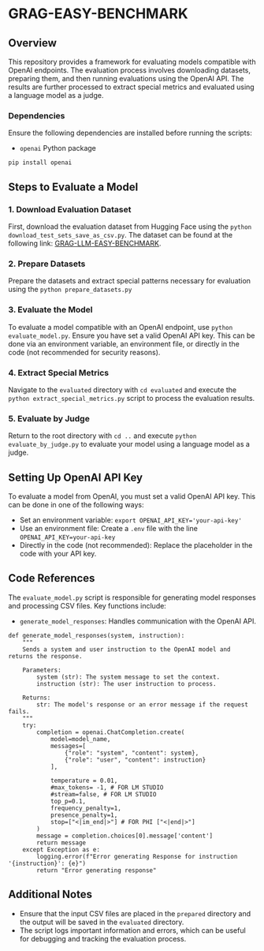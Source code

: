 # GRAG-EASY-BENCHMARK

## Overview

This repository provides a framework for evaluating models compatible with OpenAI endpoints. The evaluation process involves downloading datasets, preparing them, and then running evaluations using the OpenAI API. The results are further processed to extract special metrics and evaluated using a language model as a judge.

### Dependencies

Ensure the following dependencies are installed before running the scripts:

- `openai` Python package

`pip install openai`

## Steps to Evaluate a Model

### 1. Download Evaluation Dataset

First, download the evaluation dataset from Hugging Face using the `python download_test_sets_save_as_csv.py`. The dataset can be found at the following link: [GRAG-LLM-EASY-BENCHMARK](https://huggingface.co/datasets/avemio/GRAG-LLM-EASY-BENCHMARK).

### 2. Prepare Datasets

Prepare the datasets and extract special patterns necessary for evaluation using the `python prepare_datasets.py`

### 3. Evaluate the Model

To evaluate a model compatible with an OpenAI endpoint, use `python evaluate_model.py`. Ensure you have set a valid OpenAI API key. This can be done via an environment variable, an environment file, or directly in the code (not recommended for security reasons).

### 4. Extract Special Metrics

Navigate to the `evaluated` directory with `cd evaluated` and execute the `python extract_special_metrics.py` script to process the evaluation results.

### 5. Evaluate by Judge

Return to the root directory with `cd ..` and execute `python evaluate_by_judge.py` to evaluate your model using a language model as a judge.

## Setting Up OpenAI API Key

To evaluate a model from OpenAI, you must set a valid OpenAI API key. This can be done in one of the following ways:

- Set an environment variable: `export OPENAI_API_KEY='your-api-key'`
- Use an environment file: Create a `.env` file with the line `OPENAI_API_KEY=your-api-key`
- Directly in the code (not recommended): Replace the placeholder in the code with your API key.

## Code References

The `evaluate_model.py` script is responsible for generating model responses and processing CSV files. Key functions include:
- `generate_model_responses`: Handles communication with the OpenAI API.

``` 
def generate_model_responses(system, instruction):
    """
    Sends a system and user instruction to the OpenAI model and returns the response.

    Parameters:
        system (str): The system message to set the context.
        instruction (str): The user instruction to process.

    Returns:
        str: The model's response or an error message if the request fails.
    """
    try:
        completion = openai.ChatCompletion.create(
            model=model_name,
            messages=[
                {"role": "system", "content": system},
                {"role": "user", "content": instruction}
            ],
            
            temperature = 0.01,
            #max_tokens= -1, # FOR LM STUDIO 
            #stream=false, # FOR LM STUDIO 
            top_p=0.1,
            frequency_penalty=1,
            presence_penalty=1,
            stop=["<|im_end|>"] # FOR PHI ["<|end|>"]
        )
        message = completion.choices[0].message['content']
        return message
    except Exception as e:
        logging.error(f"Error generating Response for instruction '{instruction}': {e}")
        return "Error generating response"
```


## Additional Notes

- Ensure that the input CSV files are placed in the `prepared` directory and the output will be saved in the `evaluated` directory.
- The script logs important information and errors, which can be useful for debugging and tracking the evaluation process.
